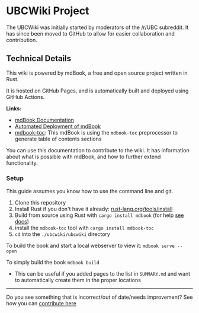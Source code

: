 # UBCWiki Project

The UBCWiki was initially started by moderators of the /r/UBC subreddit. It has since been moved to GitHub to allow for easier collaboration and contribution.

## Technical Details

This wiki is powered by mdBook, a free and open source project written in Rust. 

It is hosted on GitHub Pages, and is automatically built and deployed using GitHub Actions.

**Links:**
* [mdBook Documentation](https://rust-lang.github.io/mdBook/index.html)
* [Automated Deployment of mdBook](https://github.com/rust-lang/mdBook/wiki/Automated-Deployment%3A-GitHub-Actions)
* [mdbook-toc](https://github.com/badboy/mdbook-toc): This mdBook is using the `mdbook-toc` preprocessor to generate table of contents sections

You can use this documentation to contribute to the wiki. It has information about what is possible with mdBook, and how to further extend functionality.

### Setup

This guide assumes you know how to use the command line and git.

1. Clone this repository
2. Install Rust if you don't have it already: [rust-lang.org/tools/install](https://www.rust-lang.org/tools/install)
3. Build from source using Rust with `cargo install mdbook` (for help [see docs](https://rust-lang.github.io/mdBook/guide/installation.html))
4. install the `mdbook-toc` tool with `cargo install mdbook-toc`
5. `cd` into the `./ubcwiki/ubcwiki` directory

To build the book and start a local webserver to view it: `mdbook serve --open`

To simply build the book `mdbook build`
- This can be useful if you added pages to the list in `SUMMARY.md` and want to automatically create them in the proper locations 

---

Do you see something that is incorrect/out of date/needs improvement? See how you can [contribute here](https://communityubc.github.io/ubcwiki/index.html#contributing)